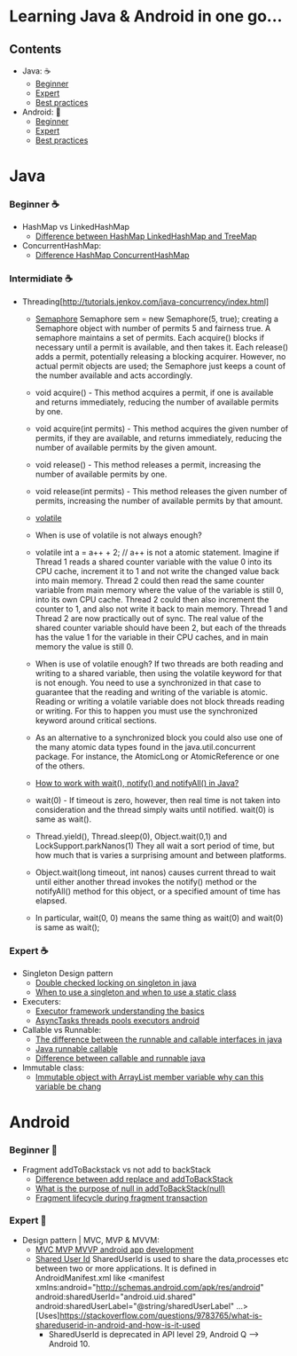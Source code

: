 # Learning Java & Android in one go...

## Contents
- Java: :coffee:
   - [Beginner](#beginner_coffee)
   - [Expert](#expert-coffee)
   - [Best practices](#best-practices-coffee)
- Android: :iphone:
   - [Beginner](#beginner-iphone)
   - [Expert](#expert-iphone)
   - [Best practices](#best-practices-iphone)

# Java
### Beginner :coffee:
- HashMap vs LinkedHashMap
    - [Difference between HashMap LinkedHashMap and TreeMap](https://stackoverflow.com/questions/2889777/difference-between-hashmap-linkedhashmap-and-treemap)
- ConcurrentHashMap:
    - [Difference HashMap ConcurrentHashMap](https://www.geeksforgeeks.org/difference-hashmap-concurrenthashmap/)

### Intermidiate :coffee:
- Threading[http://tutorials.jenkov.com/java-concurrency/index.html]
    - [Semaphore](https://www.geeksforgeeks.org/java-util-concurrent-semaphore-class-java/)
    Semaphore sem = new Semaphore(5, true); creating a Semaphore object with number of permits 5 and fairness true.
    A semaphore maintains a set of permits. Each acquire() blocks if necessary until a permit is available, and then takes it. Each release() adds a permit, potentially releasing a blocking acquirer. However, no actual permit objects are used; the Semaphore just keeps a count of the number available and acts accordingly.
    - void acquire() - This method acquires a permit, if one is available and returns immediately, reducing the number of available permits by one.
    - void acquire(int permits) - This method acquires the given number of permits, if they are available, and returns immediately, reducing the number of available permits by the given amount.
    - void release() - This method releases a permit, increasing the number of available permits by one. 
    - void release(int permits) - This method releases the given number of permits, increasing the number of available permits by that amount.

    - [volatile](http://tutorials.jenkov.com/java-concurrency/volatile.html)
    - When is use of volatile is not always enough?
    - volatile int a = a++ + 2; // a++ is not a atomic statement. 
    Imagine if Thread 1 reads a shared counter variable with the value 0 into its CPU cache, increment it to 1 and not write the changed value back into main memory. Thread 2 could then read the same counter variable from main memory where the value of the variable is still 0, into its own CPU cache. Thread 2 could then also increment the counter to 1, and also not write it back to main memory. Thread 1 and Thread 2 are now practically out of sync. The real value of the shared counter variable should have been 2, but each of the threads has the value 1 for the variable in their CPU caches, and in main memory the value is still 0.
    - When is use of volatile enough?
    If two threads are both reading and writing to a shared variable, then using the volatile keyword for that is not enough. You need to use a synchronized in that case to guarantee that the reading and writing of the variable is atomic. Reading or writing a volatile variable does not block threads reading or writing. For this to happen you must use the synchronized keyword around critical sections.
    - As an alternative to a synchronized block you could also use one of the many atomic data types found in the java.util.concurrent package. For instance, the AtomicLong or AtomicReference or one of the others.

    - [How to work with wait(), notify() and notifyAll() in Java?](https://howtodoinjava.com/java/multi-threading/wait-notify-and-notifyall-methods/)
    - wait(0) - If timeout is zero, however, then real time is not taken into consideration and the thread simply waits until notified. wait(0) is same as wait().
    - Thread.yield(), Thread.sleep(0), Object.wait(0,1) and LockSupport.parkNanos(1) They all wait a sort period of time, but how much that is varies a surprising amount and between platforms.
    - Object.wait(long timeout, int nanos) causes current thread to wait until either another thread invokes the notify() method or the notifyAll() method for this object, or a specified amount of time has elapsed.
    - In particular, wait(0, 0) means the same thing as wait(0) and wait(0) is same as wait();

### Expert :coffee:
- Singleton Design pattern
    - [Double checked locking on singleton in java](http://javarevisited.blogspot.in/2014/05/double-checked-locking-on-singleton-in-java.html)
    - [When to use a singleton and when to use a static class](https://softwareengineering.stackexchange.com/questions/235527/when-to-use-a-singleton-and-when-to-use-a-static-class)
- Executers: 
    - [Executor framework understanding the basics](https://android.jlelse.eu/executor-framework-understanding-the-basics-43d575e72310)
    - [AsyncTasks threads pools executors android](https://academy.realm.io/posts/360andev-stacy-devino-async-tasks-threads-pools-executors-android/)
- Callable vs Runnable: 
    - [The difference between the runnable and callable interfaces in java](https://stackoverflow.com/questions/141284/the-difference-between-the-runnable-and-callable-interfaces-in-java)
    - [Java runnable callable](http://www.baeldung.com/java-runnable-callable)
    - [Difference between callable and runnable java](http://www.java67.com/2013/01/difference-between-callable-and-runnable-java.html)
- Immutable class:
    - [Immutable object with ArrayList member variable why can this variable be chang](https://stackoverflow.com/questions/6137224/immutable-object-with-arraylist-member-variable-why-can-this-variable-be-chang)

# Android
### Beginner :iphone:
- Fragment addToBackstack vs not add to backStack
    - [Difference between add replace and addToBackStack](https://stackoverflow.com/questions/18634207/difference-between-add-replace-and-addtobackstack)
    - [What is the purpose of null in addToBackStack(null)](https://www.codeproject.com/Questions/818401/What-is-the-purpose-of-null-in-addToBackStack-null)
    - [Fragment lifecycle during fragment transaction](https://androidlearnersite.wordpress.com/2017/02/27/fragment-lifecycle-during-fragment-transaction)

### Expert :iphone:
- Design pattern | MVC, MVP & MVVM:
    - [MVC MVP MVVP android app development](https://www.simform.com/mvc-mvp-mvvm-android-app-development/)
    - [Shared User Id](https://groups.google.com/forum/#!topic/android-security-discuss/eLPuV6uLQw8)
      SharedUserId is used to share the data,processes etc between two or more applications. It is defined in AndroidManifest.xml like
      <manifest
          xmlns:android="http://schemas.android.com/apk/res/android"
          android:sharedUserId="android.uid.shared"
          android:sharedUserLabel="@string/sharedUserLabel"
      ...>
      [Uses]https://stackoverflow.com/questions/9783765/what-is-shareduserid-in-android-and-how-is-it-used
      - SharedUserId is deprecated in API level 29, Android Q --> Android 10.
      
